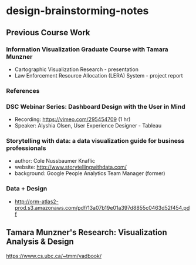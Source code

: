 # design-brainstorming-notes

## Previous Course Work

### Information Visualization Graduate Course with Tamara Munzner
- Cartographic Visualization Research - presentation
- Law Enforcement Resource Allocation (LERA) System - project report

### References

### DSC Webinar Series: Dashboard Design with the User in Mind
- Recording: https://vimeo.com/295454709 (1 hr)
- Speaker: Alyshia Olsen, User Experience Designer - Tableau


### Storytelling with data: a data visualization guide for business professionals
- author: Cole Nussbaumer Knaflic
- website: http://www.storytellingwithdata.com/
- background: Google People Analytics Team Manager (former)

### Data + Design
- http://orm-atlas2-prod.s3.amazonaws.com/pdf/13a07b19e01a397d8855c0463d52f454.pdf


## Tamara Munzner's Research: Visualization Analysis & Design
https://www.cs.ubc.ca/~tmm/vadbook/
